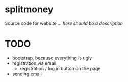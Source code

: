 # splitmoney
Source code for website ... *here should be a description*

# TODO
* bootstrap, because everything is ugly
* registration via email
    * registration / log in button on the page
* sending email
